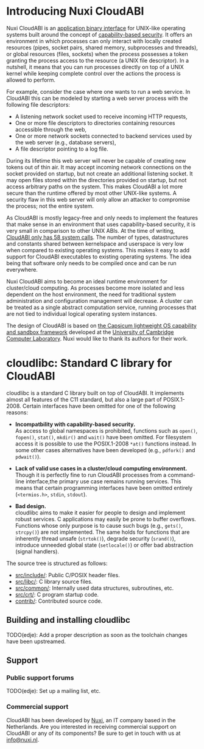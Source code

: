 # Introducing Nuxi CloudABI
Nuxi CloudABI is an [application binary interface](http://en.wikipedia.org/wiki/Application_binary_interface) for UNIX-like operating systems built around the concept of [capability-based security](http://en.wikipedia.org/wiki/Capability-based_security). It offers an environment in which processes can only interact with locally created resources (pipes, socket pairs, shared memory, subprocesses and threads), or global resources (files, sockets) when the process possesses a token granting the process access to the resource (a UNIX file descriptor). In a nutshell, it means that you can run processes directly on top of a UNIX kernel while keeping complete control over the actions the process is allowed to perform.

For example, consider the case where one wants to run a web service. In CloudABI this can be modeled by starting a web server process with the following file descriptors:

* A listening network socket used to receive incoming HTTP requests,
* One or more file descriptors to directories containing resources accessible through the web,
* One or more network sockets connected to backend services used by the web server (e.g., database servers),
* A file descriptor pointing to a log file.

During its lifetime this web server will never be capable of creating new tokens out of thin air. It may accept incoming network connections on the socket provided on startup, but not create an additional listening socket. It may open files stored within the directories provided on startup, but not access arbitrary paths on the system. This makes CloudABI a lot more secure than the runtime offered by most other UNIX-like systems. A security flaw in this web server will only allow an attacker to compromise the process; not the entire system.

As CloudABI is mostly legacy-free and only needs to implement the features that make sense in an environment that uses capability-based security, it is very small in comparison to other UNIX ABIs. At the time of writing, [CloudABI only has 58 system calls](src/common/syscalllist.h). The number of types, datastructures and constants shared between kernelspace and userspace is very low when compared to existing operating systems. This makes it easy to add support for CloudABI executables to existing operating systems. The idea being that software only needs to be compiled once and can be run everywhere.

Nuxi CloudABI aims to become an ideal runtime environment for cluster/cloud computing. As processes become more isolated and less dependent on the host environment, the need for traditional system administration and configuration management will decrease. A cluster can be treated as a single abstract computation service, running processes that are not tied to individual logical operating system instances.

The design of CloudABI is based on [the Capsicum lightweight OS capability and sandbox framework](http://www.cl.cam.ac.uk/research/security/capsicum/) developed at the [University of Cambridge Computer Laboratory](http://www.cl.cam.ac.uk/). Nuxi would like to thank its authors for their work.

# cloudlibc: Standard C library for CloudABI

cloudlibc is a standard C library built on top of CloudABI. It implements almost all features of the C11 standard, but also a large part of POSIX.1-2008. Certain interfaces have been omitted for one of the following reasons:

* **Incompatbility with capability-based security.** <br/>
  As access to global namespaces is prohibited, functions such as `open()`, `fopen()`, `stat()`, `mkdir()` and `wait()` have been omitted. For filesystem access it is possible to use the POSIX.1-2008 `*at()` functions instead. In some other cases alternatives have been developed (e.g., `pdfork()` and `pdwait()`).

* **Lack of valid use cases in a cluster/cloud computing environment.** <br/>
  Though it is perfectly fine to run CloudABI processes from a command-line interface,the primary use case remains running services. This means that certain programming interfaces have been omitted entirely (`<termios.h>`, `stdin`, `stdout`).
  
* **Bad design.** <br/>
  cloudlibc aims to make it easier for people to design and implement robust services. C applications may easily be prone to buffer overflows. Functions whose only purpose is to cause such bugs (e.g., `gets()`, `strcpy()`) are not implemented. The same holds for functions that are inherently thread unsafe (`strtok()`), degrade security (`srand()`), introduce unneeded global state (`setlocale()`) or offer bad abstraction (signal handlers).
  
The source tree is structured as follows:

* [src/include/](src/include): Public C/POSIX header files.
* [src/libc/](src/libc): C library source files.
* [src/common/](src/common): Internally used data structures, subroutines, etc.
* [src/crt/](src/crt): C program startup code.
* [contrib/](contrib): Contributed source code.

## Building and installing cloudlibc

TODO(edje): Add a proper description as soon as the toolchain changes have been upstreamed.

## Support

### Public support forums

TODO(edje): Set up a mailing list, etc.

### Commercial support

CloudABI has been developed by [Nuxi](https://nuxi.nl/), an IT company based in the Netherlands. Are you interested in receiving commercial support on CloudABI or any of its components? Be sure to get in touch with us at info@nuxi.nl.
